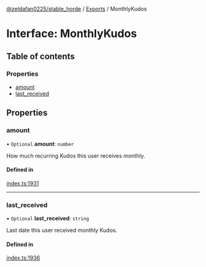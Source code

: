 [@zeldafan0225/stable_horde](../README.md) / [Exports](../modules.md) / MonthlyKudos

# Interface: MonthlyKudos

## Table of contents

### Properties

- [amount](MonthlyKudos.md#amount)
- [last\_received](MonthlyKudos.md#last_received)

## Properties

### amount

• `Optional` **amount**: `number`

How much recurring Kudos this user receives monthly.

#### Defined in

[index.ts:1931](https://github.com/ZeldaFan0225/stable_horde/blob/6d32b90/index.ts#L1931)

___

### last\_received

• `Optional` **last\_received**: `string`

Last date this user received monthly Kudos.

#### Defined in

[index.ts:1936](https://github.com/ZeldaFan0225/stable_horde/blob/6d32b90/index.ts#L1936)
